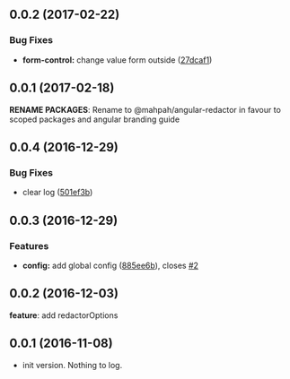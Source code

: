 <a name="0.0.2"></a>
## 0.0.2 (2017-02-22)


### Bug Fixes

* **form-control:** change value form outside ([27dcaf1](https://github.com/mahpah/dgm-ng2-redactor/commit/27dcaf1))

<a name="0.0.1"></a>
## 0.0.1 (2017-02-18)

**RENAME PACKAGES**: Rename to @mahpah/angular-redactor in favour to scoped packages and angular branding guide

<a name="0.0.5"></a>
## 0.0.4 (2016-12-29)


### Bug Fixes

* clear log ([501ef3b](https://github.com/mahpah/dgm-ng2-redactor/commit/501ef3b))



<a name="0.0.3"></a>
## 0.0.3 (2016-12-29)


### Features

* **config:** add global config ([885ee6b](https://github.com/mahpah/dgm-ng2-redactor/commit/885ee6b)), closes [#2](https://github.com/mahpah/dgm-ng2-redactor/issues/2)



<a name="0.0.2"></a>
## 0.0.2 (2016-12-03)

**feature**: add redactorOptions

<a name="0.0.1"></a>
## 0.0.1 (2016-11-08)
* init version. Nothing to log.


